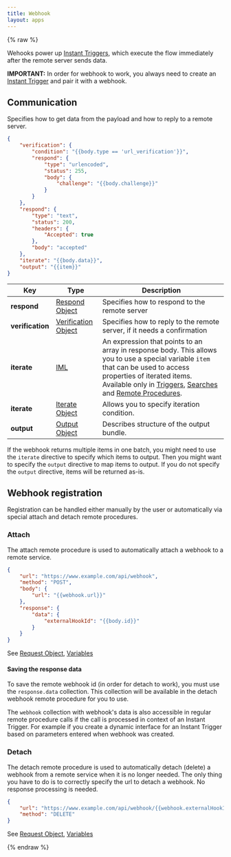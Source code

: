 ```yaml
---
title: Webhook
layout: apps
---
```


{% raw %}

Wehooks power up [Instant Triggers](instant-triggers.html), which execute the flow immediately after the remote server sends data.

**IMPORTANT:** In order for webhook to work, you always need to create an [Instant Trigger](instant-triggers.html) and pair it with a webhook.

## Communication

Specifies how to get data from the payload and how to reply to a remote server.

```json
{
    "verification": {
        "condition": "{{body.type == 'url_verification'}}",
        "respond": {
            "type": "urlencoded",
            "status": 255,
            "body": {
                "challenge": "{{body.challenge}}"
            }
        }
    },
    "respond": {
        "type": "text",
        "status": 200,
        "headers": {
            "Accepted": true
        },
        "body": "accepted"
    },
    "iterate": "{{body.data}}",
    "output": "{{item}}"
}
```

Key | Type | Description
--- | --- | ---
**respond** | [Respond Object](respond-object.html) | Specifies how to respond to the remote server
**verification** | [Verification Object](verification-object.html) | Specifies how to reply to the remote server, if it needs a confirmation
**iterate** | [IML](iml.html) | An expression that points to an array in response body. This allows you to use a special variable `item` that can be used to access properties of iterated items. Available only in [Triggers](triggers.html), [Searches](searches.html) and [Remote Procedures](rpc.html).
**iterate** | [Iterate Object](iterate-object.html) | Allows you to specify iteration condition.
**output** | [Output Object](output-object.html) | Describes structure of the output bundle.


If the webhook returns multiple items in one batch, you might need to use the `iterate` directive to specify which items to output. Then you might want to specify the `output` directive to map items to output. If you do not specify the `output` directive, items will be returned as-is.

## Webhook registration

Registration can be handled either manually by the user or automatically via special attach and detach remote procedures.

### Attach

The attach remote procedure is used to automatically attach a webhook to a remote service.

```json
{
    "url": "https://www.example.com/api/webhook",
    "method": "POST",
    "body": {
        "url": "{{webhook.url}}"
    },
    "response": {
        "data": {
            "externalHookId": "{{body.id}}"
        }
    }
}
```

See [Request Object](request-object.html), [Variables](variables.html)

#### Saving the response data

To save the remote webhook id (in order for detach to work), you must use the `response.data` collection. This collection will be available in the detach webhook remote procedure for you to use.

The `webhook` collection with webhook's data is also accessible in regular remote procedure calls if the call is processed in context of an Instant Trigger. For example if you create a dynamic interface for an Instant Trigger based on parameters entered when webhook was created.

### Detach

The detach remote procedure is used to automatically detach (delete) a webhook from a remote service when it is no longer needed. The only thing you have to do is to correctly specify the url to detach a webhook. No response processing is needed.

```json
{
    "url": "https://www.example.com/api/webhook/{{webhook.externalHookId}}",
    "method": "DELETE"
}
```

See [Request Object](request-object.html), [Variables](variables.html)

{% endraw %}
